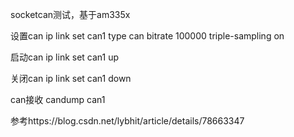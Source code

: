 socketcan测试，基于am335x

设置can
ip link set can1 type can bitrate 100000  triple-sampling on

启动can
ip link set can1 up

关闭can
ip link set can1 down

can接收
candump can1

参考https://blog.csdn.net/lybhit/article/details/78663347


